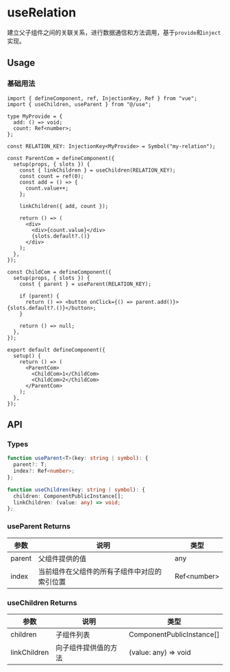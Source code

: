 # useRelation
建立父子组件之间的关联关系，进行数据通信和方法调用，基于`provide`和`inject`实现。

## Usage
### 基础用法
```tsx
import { defineComponent, ref, InjectionKey, Ref } from "vue";
import { useChildren, useParent } from "@/use";

type MyProvide = {
  add: () => void;
  count: Ref<number>;
};

const RELATION_KEY: InjectionKey<MyProvide> = Symbol("my-relation");

const ParentCom = defineComponent({
  setup(props, { slots }) {
    const { linkChildren } = useChildren(RELATION_KEY);
    const count = ref(0);
    const add = () => {
      count.value++;
    };

    linkChildren({ add, count });

    return () => (
      <div>
        <div>{count.value}</div>
        {slots.default?.()}
      </div>
    );
  },
});

const ChildCom = defineComponent({
  setup(props, { slots }) {
    const { parent } = useParent(RELATION_KEY);

    if (parent) {
      return () => <button onClick={() => parent.add()}>{slots.default?.()}</button>;
    }

    return () => null;
  },
});

export default defineComponent({
  setup() {
    return () => (
      <ParentCom>
        <ChildCom>1</ChildCom>
        <ChildCom>2</ChildCom>
      </ParentCom>
    );
  },
});
```

## API
### Types
```ts
function useParent<T>(key: string | symbol): {
  parent?: T;
  index?: Ref<number>;
};

function useChildren(key: string | symbol): {
  children: ComponentPublicInstance[];
  linkChildren: (value: any) => void;
};
```

### useParent Returns
| 参数   | 说明                                         | 类型          |
|--------|----------------------------------------------|---------------|
| parent | 父组件提供的值                               | any           |
| index  | 当前组件在父组件的所有子组件中对应的索引位置 | Ref\<number\> |

### useChildren Returns
| 参数         | 说明                 | 类型                      |
|--------------|----------------------|---------------------------|
| children     | 子组件列表           | ComponentPublicInstance[] |
| linkChildren | 向子组件提供值的方法 | (value: any) => void      |
